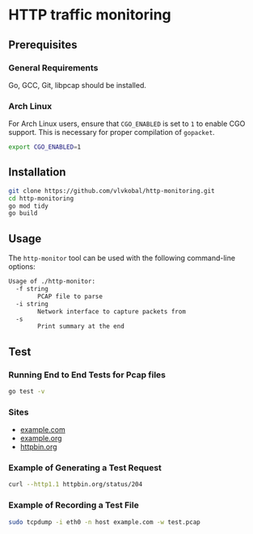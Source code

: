 # HTTP traffic monitoring

## Prerequisites

### General Requirements

Go, GCC, Git, libpcap should be installed.

### Arch Linux

For Arch Linux users, ensure that `CGO_ENABLED` is set to `1` to enable CGO support. This is necessary for proper compilation of `gopacket`.

```sh
export CGO_ENABLED=1
```

## Installation

```sh
git clone https://github.com/vlvkobal/http-monitoring.git
cd http-monitoring
go mod tidy
go build
```

## Usage

The `http-monitor` tool can be used with the following command-line options:

```sh
Usage of ./http-monitor:
  -f string
        PCAP file to parse
  -i string
        Network interface to capture packets from
  -s    
        Print summary at the end
```

## Test

### Running End to End Tests for Pcap files

```sh
go test -v
```

### Sites

- [example.com](http://example.com)
- [example.org](http://example.org)
- [httpbin.org](http://httpbin.org)

### Example of Generating a Test Request

```sh
curl --http1.1 httpbin.org/status/204
```

### Example of Recording a Test File

```sh
sudo tcpdump -i eth0 -n host example.com -w test.pcap
```
